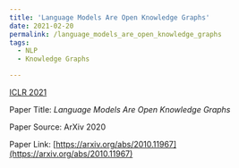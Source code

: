 ```yaml
---
title: 'Language Models Are Open Knowledge Graphs'
date: 2021-02-20
permalink: /language_models_are_open_knowledge_graphs
tags:
  - NLP
  - Knowledge Graphs

---
```




[ICLR 2021](https://openreview.net/forum?id=aRTRjVPkm-)

Paper Title: *Language Models Are Open Knowledge Graphs*

Paper Source: ArXiv 2020

Paper Link: [https://arxiv.org/abs/2010.11967](https://arxiv.org/abs/2010.11967)





